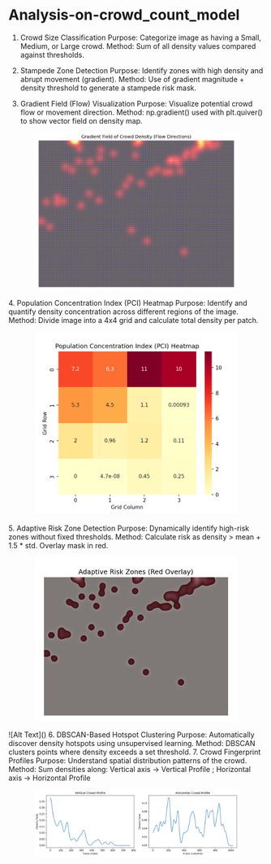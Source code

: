 # Analysis-on-crowd_count_model
 1. Crowd Size Classification
Purpose: Categorize image as having a Small, Medium, or Large crowd.
Method: Sum of all density values compared against thresholds.

 2. Stampede Zone Detection
Purpose: Identify zones with high density and abrupt movement (gradient).
Method: Use of gradient magnitude + density threshold to generate a stampede risk mask.
3. Gradient Field (Flow) Visualization
Purpose: Visualize potential crowd flow or movement direction.
Method: np.gradient() used with plt.quiver() to show vector field on density map.
<p align="center">
  <img src="https://github.com/Anugya-algo/Analysis-on-crowd_count_model/blob/main/Gradient%20flow.png" width="400"/>
</p>
 4. Population Concentration Index (PCI) Heatmap
Purpose: Identify and quantify density concentration across different regions of the image.
Method: Divide image into a 4x4 grid and calculate total density per patch.
<p align="center">
  <img src="https://github.com/Anugya-algo/Analysis-on-crowd_count_model/blob/main/PCI.png" width="400"/>
</p>
 5. Adaptive Risk Zone Detection
Purpose: Dynamically identify high-risk zones without fixed thresholds.
Method: Calculate risk as density > mean + 1.5 * std. Overlay mask in red.
<p align="center">
  <img src="https://github.com/Anugya-algo/Analysis-on-crowd_count_model/blob/main/Adaptive%20risk%20zone.png" width="400"/>
</p>
![Alt Text]()
 6. DBSCAN-Based Hotspot Clustering
Purpose: Automatically discover density hotspots using unsupervised learning.
Method: DBSCAN clusters points where density exceeds a set threshold.
 7. Crowd Fingerprint Profiles
Purpose: Understand spatial distribution patterns of the crowd.
Method: Sum densities along:
Vertical axis → Vertical Profile  ; Horizontal axis → Horizontal Profile
<p align="center">
  <img src="https://github.com/Anugya-algo/Analysis-on-crowd_count_model/blob/main/Hori-verti%20div.png" width="400"/>
</p>

